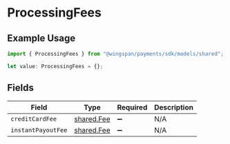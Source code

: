 # ProcessingFees

## Example Usage

```typescript
import { ProcessingFees } from "@wingspan/payments/sdk/models/shared";

let value: ProcessingFees = {};
```

## Fields

| Field                                           | Type                                            | Required                                        | Description                                     |
| ----------------------------------------------- | ----------------------------------------------- | ----------------------------------------------- | ----------------------------------------------- |
| `creditCardFee`                                 | [shared.Fee](../../../sdk/models/shared/fee.md) | :heavy_minus_sign:                              | N/A                                             |
| `instantPayoutFee`                              | [shared.Fee](../../../sdk/models/shared/fee.md) | :heavy_minus_sign:                              | N/A                                             |